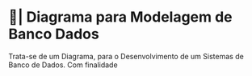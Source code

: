 # 🎲| Diagrama para Modelagem de Banco Dados

  Trata-se de um Diagrama, para o Desenvolvimento de um Sistemas de Banco de Dados. Com finalidade
 
